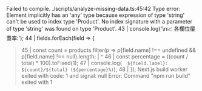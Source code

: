 Failed to compile.
./scripts/analyze-missing-data.ts:45:42
Type error: Element implicitly has an 'any' type because expression of type 'string' can't be used to index type 'Product'.
  No index signature with a parameter of type 'string' was found on type 'Product'.
  43 |     console.log('\n📈 各欄位覆蓋率:');
  44 |     fields.forEach(field => {
> 45 |       const count = products.filter(p => p[field.name] !== undefined && p[field.name] !== null).length;
     |                                          ^
  46 |       const percentage = ((count / total) * 100).toFixed(1);
  47 |       console.log(`  ${field.label}: ${count}/${total} (${percentage}%)`);
  48 |     });
Next.js build worker exited with code: 1 and signal: null
Error: Command "npm run build" exited with 1
